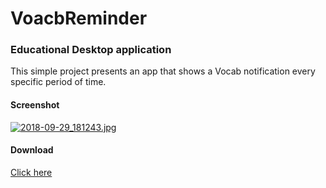 # VoacbReminder

### Educational Desktop application
This simple project presents an app that shows a Vocab notification every specific period of time.
#### Screenshot 
[![2018-09-29_181243.jpg](https://i.postimg.cc/PxnGfpqL/2018-09-29_181243.jpg)](https://postimg.cc/NyDCp0mY)

#### Download
[Click here](https://raw.githubusercontent.com/Tahateber95/VoacbularyReminder/78c2afb3656b7753dd17920fea407ea06abf6046/setup.exe)
